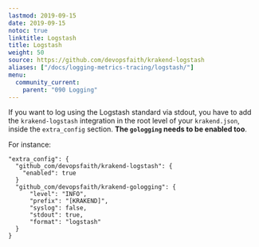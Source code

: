 ```yaml
---
lastmod: 2019-09-15
date: 2019-09-15
notoc: true
linktitle: Logstash
title: Logstash
weight: 50
source: https://github.com/devopsfaith/krakend-logstash
aliases: ["/docs/logging-metrics-tracing/logstash/"]
menu:
  community_current:
    parent: "090 Logging"
---
```

If you want to log using the Logstash standard via stdout, you have to add the `krakend-logstash` integration in the
root level of your `krakend.json`, inside the `extra_config` section. **The `gologging` needs to be enabled too**.

For instance:

    "extra_config": {
      "github_com/devopsfaith/krakend-logstash": {
        "enabled": true
      }
      "github_com/devopsfaith/krakend-gologging": {
          "level": "INFO",
          "prefix": "[KRAKEND]",
          "syslog": false,
          "stdout": true,
          "format": "logstash"
      }
    }
